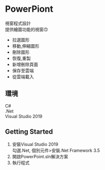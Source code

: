 # PowerPiont
 視窗程式設計\
 提供繪圖功能的視窗🙃
- 拉選圖形
- 移動,伸縮圖形
- 刪除圖形
- 恢復,重製
- 新增刪除頁面
- 保存至雲端
- 從雲端載入
## 環境
C#\
.Net\
Visual Studio 2019
## Getting Started
1. 安裝Visual Studio 2019\
   勾選.Net, 個別元件>安裝.Net Framework 3.5
2. 開啟PowerPoint.sln解決方案
3. 執行程式
